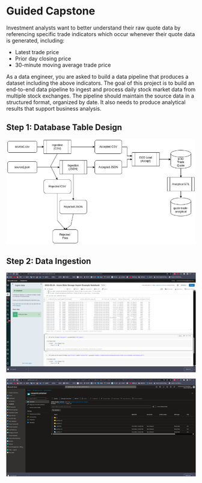 # Guided Capstone

Investment analysts want to better understand their raw quote data by referencing specific trade indicators which occur whenever their quote data is generated, including:
- Latest trade price
- Prior day closing price
- 30-minute moving average trade price

As a data engineer, you are asked to build a data pipeline that produces a dataset including the above indicators. The goal of this project is to build an end-to-end data pipeline to ingest and process daily stock market data from multiple stock exchanges. The pipeline should maintain the source data in a structured format, organized by date. It also needs to produce analytical results that support business analysis.

## Step 1: Database Table Design

![alt text](https://github.com/conner-mcnicholas/TradingDB/blob/main/arch_diagram.png?raw=true)

## Step 2: Data Ingestion

![alt text](https://github.com/conner-mcnicholas/TradingDB/blob/main/imgs/databricks_notebook.png?raw=true)

![alt text](https://github.com/conner-mcnicholas/TradingDB/blob/main/imgs/finalsuccess.png?raw=true)
